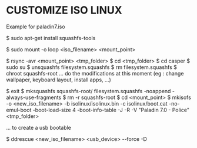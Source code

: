 # CUSTOMIZE ISO LINUX

Example for paladin7.iso

$ sudo apt-get install squashfs-tools

$ sudo mount -o loop <iso_filename> <mount_point>

$ rsync -avr <mount_point> <tmp_folder>
$ cd <tmp_folder>
$ cd casper
$ sudo su
$ unsquashfs filesystem.squashfs
$ rm filesystem.squashfs
$ chroot squashfs-root
... do the modifications at this moment (eg : change wallpaper, keyboard layout, install apps, ...)

$ exit
$ mksquashfs squashfs-root/ filesystem.squashfs -noappend -always-use-fragments
$ rm -r squashfs-root
$ cd <mount_point>
$ mkisofs -o <new_iso_filename> -b isolinux/isolinux.bin -c isolinux/boot.cat -no-emul-boot -boot-load-size 4 -boot-info-table -J -R -V "Paladin 7.0 - Police" <tmp_folder>

... to create a usb bootable 

$ ddrescue <new_iso_filename> <usb_device> --force -D
